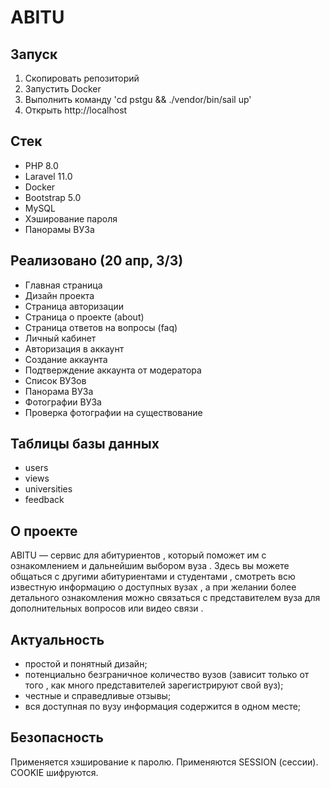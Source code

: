 # ABITU

## Запуск

1. Скопировать репозиторий
2. Запустить Docker
3. Выполнить команду 'cd pstgu && ./vendor/bin/sail up'
4. Открыть http://localhost

## Стек

- PHP 8.0
- Laravel 11.0
- Docker
- Bootstrap 5.0
- MySQL
- Хэширование пароля
- Панорамы ВУЗа

## Реализовано (20 апр, 3/3)

- Главная страница
- Дизайн проекта
- Страница авторизации
- Страница о проекте (about)
- Страница ответов на вопросы (faq)
- Личный кабинет
- Авторизация в аккаунт
- Создание аккаунта
- Подтверждение аккаунта от модератора
- Список ВУЗов
- Панорама ВУЗа
- Фотографии ВУЗа
- Проверка фотографии на существование

## Таблицы базы данных

- users
- views
- universities
- feedback

## О проекте

ABITU — сервис для абитуриентов , который поможет им с ознакомлением и дальнейшим выбором вуза . Здесь вы можете общаться с другими абитуриентами и студентами , смотреть всю известную информацию о доступных вузах , а при желании более детального ознакомления можно связаться с представителем вуза для дополнительных вопросов или видео связи .

## Актуальность

- простой и понятный дизайн;
- потенциально безграничное количество вузов (зависит только от того , как много представителей зарегистрируют свой вуз);
- честные и справедливые отзывы;
- вся доступная по вузу информация содержится в одном месте;

## Безопасность

Применяется хэширование к паролю. Применяются SESSION  (сессии). COOKIE шифруются.
